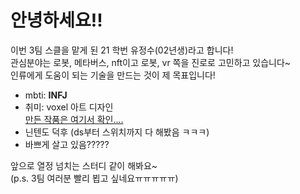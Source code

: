 # 안녕하세요!!
이번 3팀 스클을 맡게 된 21 학번 유정수(02년생)라고 합니다!                
관심분야는 로봇, 메타버스, nft이고 로봇, vr 쪽을 진로로 고민하고 있습니다~               
인류에게 도움이 되는 기술을 만드는 것이 제 목표입니다!

- mbti: **INFJ**
- 취미: voxel 아트 디자인       
[만든 작품은 여기서 확인....](https://www.instagram.com/revankaiser/?hl=ko)                 
- 닌텐도 덕후 (ds부터 스위치까지 다 해봤음 ㅋㅋㅋ)
- 바쁘게 살고 있음?????

      
앞으로 열정 넘치는 스터디 같이 해봐요~                      
(p.s. 3팀 여러분 빨리 뵙고 싶네요ㅠㅠㅠㅠㅠ)

